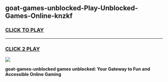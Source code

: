 
## goat-games-unblocked-Play-Unblocked-Games-Online-knzkf
<h3>
<a href="https://premium76.site?title=goat-games-unblocked&ref=25A">CLICK TO PLAY</a></h3>
<hr>

<h3>
<a href="https://premium76.site?title=goat-games-unblocked&ref=25A">CLICK 2 PLAY</a>
  
</h3>

<a href="https://premium76.site?title=goat-games-unblocked&ref=25A"><img src="https://clearcache.store/games.png"></a>


**goat-games-unblocked games unblocked: Your Gateway to Fun and Accessible Online Gaming**
